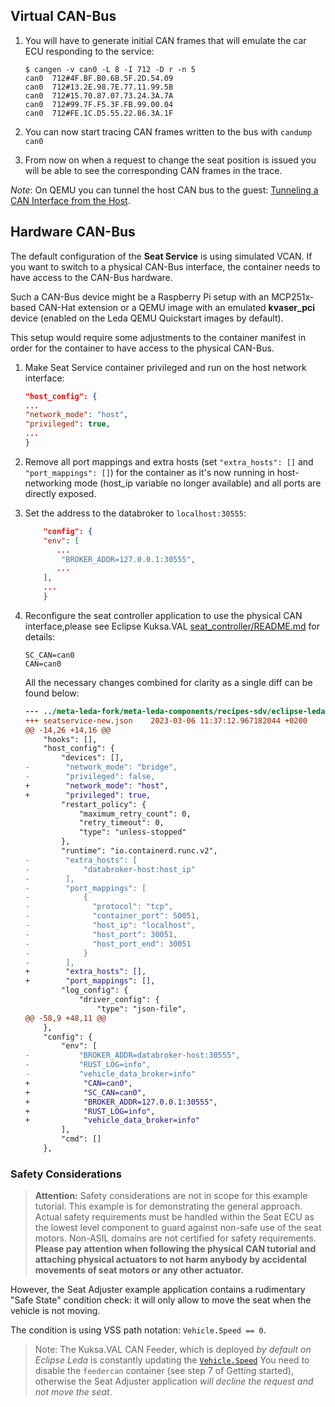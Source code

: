 ## Virtual CAN-Bus

1. You will have to generate initial CAN frames that will emulate the car ECU responding to the service:

    ```shell
    $ cangen -v can0 -L 8 -I 712 -D r -n 5
    can0  712#4F.BF.B0.6B.5F.2D.54.09
    can0  712#13.2E.98.7E.77.11.99.5B
    can0  712#15.70.87.07.73.24.3A.7A
    can0  712#99.7F.F5.3F.FB.99.00.04
    can0  712#FE.1C.D5.55.22.86.3A.1F
    ```

2. You can now start tracing CAN frames written to the bus with `candump can0`

3. From now on when a request to change the seat position is issued you will be able to see the corresponding CAN frames in the trace.

_Note_: On QEMU you can tunnel the host CAN bus to the guest: [Tunneling a CAN Interface from the Host](https://eclipse-leda.github.io/leda/docs/general-usage/running-qemu/canbus/#enabling-can-bus-interfaces-can).

## Hardware CAN-Bus

The default configuration of the **Seat Service** is using simulated VCAN. If you want to switch to a physical CAN-Bus interface,
the container needs to have access to the CAN-Bus hardware.

Such a CAN-Bus device might be a Raspberry Pi setup with an MCP251x-based CAN-Hat extension or a QEMU image with an emulated **kvaser_pci** device
(enabled on the Leda QEMU Quickstart images by default).

This setup would require some adjustments to the container manifest in order for the container to have access to the physical CAN-Bus.

1. Make Seat Service container privileged and run on the host network interface:

    ```json
    "host_config": {
    ...
    "network_mode": "host",
    "privileged": true,
    ...
    }
    ```

2. Remove all port mappings and extra hosts (set `"extra_hosts": []` and `"port_mappings": []`) for the container as it's now running in host-networking mode
(host_ip variable no longer available) and all ports are directly exposed.

3. Set the address to the databroker to `localhost:30555`:

    ```json
        "config": {
        "env": [
           ...
            "BROKER_ADDR=127.0.0.1:30555",
           ...
        ],
        ...
        }
    ```

4. Reconfigure the seat controller application to use the physical CAN interface,please see Eclipse Kuksa.VAL
[seat_controller/README.md](https://github.com/eclipse/kuksa.val.services/blob/main/seat_service/src/lib/seat_adjuster/seat_controller/README.md) for details:

    ```shell
    SC_CAN=can0
    CAN=can0
    ```

    All the necessary changes combined for clarity as a single diff can be found below:

    ```diff
    --- ../meta-leda-fork/meta-leda-components/recipes-sdv/eclipse-leda/kanto-containers/example_dev/seatservice.json	2023-03-06 11:32:00.771754434 +0200
    +++ seatservice-new.json	2023-03-06 11:37:12.967182044 +0200
    @@ -14,26 +14,16 @@
        "hooks": [],
        "host_config": {
            "devices": [],
    -        "network_mode": "bridge",
    -        "privileged": false,
    +        "network_mode": "host",
    +        "privileged": true,
            "restart_policy": {
                "maximum_retry_count": 0,
                "retry_timeout": 0,
                "type": "unless-stopped"
            },
            "runtime": "io.containerd.runc.v2",
    -        "extra_hosts": [
    -            "databroker-host:host_ip"
    -        ],
    -        "port_mappings": [
    -            {
    -              "protocol": "tcp",
    -              "container_port": 50051,
    -              "host_ip": "localhost",
    -              "host_port": 30051,
    -              "host_port_end": 30051
    -            }
    -        ],
    +        "extra_hosts": [],
    +        "port_mappings": [],
            "log_config": {
                "driver_config": {
                    "type": "json-file",
    @@ -58,9 +48,11 @@
        },
        "config": {
            "env": [
    -           "BROKER_ADDR=databroker-host:30555",
    -           "RUST_LOG=info",
    -           "vehicle_data_broker=info"
    +            "CAN=can0",
    +            "SC_CAN=can0",
    +            "BROKER_ADDR=127.0.0.1:30555",
    +            "RUST_LOG=info",
    +            "vehicle_data_broker=info"
            ],
            "cmd": []
        },
    ```

### Safety Considerations

> **Attention:** Safety considerations are not in scope for this example tutorial. This example is for demonstrating the general approach.
Actual safety requirements must be handled within the Seat ECU as the lowest level component to guard against non-safe use of the seat motors.
Non-ASIL domains are not certified for safety requirements. **Please pay attention when following the physical CAN tutorial and attaching physical actuators to
not harm anybody by accidental movements of seat motors or any other actuator.**

However, the Seat Adjuster example application contains a rudimentary "Safe State" condition check: it will only allow to move the seat
when the vehicle is not moving.

The condition is using VSS path notation: `Vehicle.Speed == 0`.

> Note: The Kuksa.VAL CAN Feeder, which is deployed *by default on Eclipse Leda* is constantly updating the [`Vehicle.Speed`](https://eclipse-leda.github.io/leda/docs/vss/vehicle/speed/)
You need to disable the `feedercan` container (see step 7 of Getting started), otherwise the Seat Adjuster application
*will decline the request and not move the seat*.
